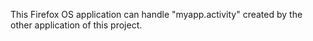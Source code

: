 This Firefox OS application can handle "myapp.activity" created by the other application of this project.
